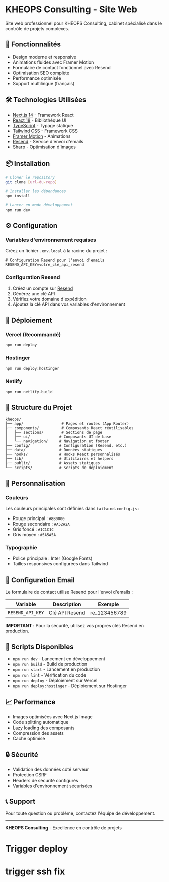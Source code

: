 # KHEOPS Consulting - Site Web

Site web professionnel pour KHEOPS Consulting, cabinet spécialisé dans le contrôle de projets complexes.

## 🚀 Fonctionnalités

- Design moderne et responsive
- Animations fluides avec Framer Motion
- Formulaire de contact fonctionnel avec Resend
- Optimisation SEO complète
- Performance optimisée
- Support multilingue (français)

## 🛠️ Technologies Utilisées

- [Next.js 14](https://nextjs.org/) - Framework React
- [React 18](https://reactjs.org/) - Bibliothèque UI
- [TypeScript](https://www.typescriptlang.org/) - Typage statique
- [Tailwind CSS](https://tailwindcss.com/) - Framework CSS
- [Framer Motion](https://www.framer.com/motion/) - Animations
- [Resend](https://resend.com/) - Service d'envoi d'emails
- [Sharp](https://sharp.pixelplumbing.com/) - Optimisation d'images

## 📦 Installation

```bash
# Cloner le repository
git clone [url-du-repo]

# Installer les dépendances
npm install

# Lancer en mode développement
npm run dev
```

## ⚙️ Configuration

### Variables d'environnement requises

Créez un fichier `.env.local` à la racine du projet :

```env
# Configuration Resend pour l'envoi d'emails
RESEND_API_KEY=votre_clé_api_resend
```

### Configuration Resend

1. Créez un compte sur [Resend](https://resend.com/)
2. Générez une clé API
3. Vérifiez votre domaine d'expédition
4. Ajoutez la clé API dans vos variables d'environnement

## 🚀 Déploiement

### Vercel (Recommandé)

```bash
npm run deploy
```

### Hostinger

```bash
npm run deploy:hostinger
```

### Netlify

```bash
npm run netlify-build
```

## 📁 Structure du Projet

```
kheops/
├── app/                 # Pages et routes (App Router)
├── components/          # Composants React réutilisables
│   ├── sections/        # Sections de page
│   ├── ui/             # Composants UI de base
│   └── navigation/     # Navigation et footer
├── config/             # Configuration (Resend, etc.)
├── data/               # Données statiques
├── hooks/              # Hooks React personnalisés
├── lib/                # Utilitaires et helpers
├── public/             # Assets statiques
└── scripts/            # Scripts de déploiement
```

## 🎨 Personnalisation

### Couleurs

Les couleurs principales sont définies dans `tailwind.config.js` :

- Rouge principal : `#8B0000`
- Rouge secondaire : `#A52A2A`
- Gris foncé : `#1C1C1C`
- Gris moyen : `#5A5A5A`

### Typographie

- Police principale : Inter (Google Fonts)
- Tailles responsives configurées dans Tailwind

## 📧 Configuration Email

Le formulaire de contact utilise Resend pour l'envoi d'emails :

| Variable | Description | Exemple |
|----------|-------------|---------|
| `RESEND_API_KEY` | Clé API Resend | re_123456789 |

**IMPORTANT** : Pour la sécurité, utilisez vos propres clés Resend en production.

## 🔧 Scripts Disponibles

- `npm run dev` - Lancement en développement
- `npm run build` - Build de production
- `npm run start` - Lancement en production
- `npm run lint` - Vérification du code
- `npm run deploy` - Déploiement sur Vercel
- `npm run deploy:hostinger` - Déploiement sur Hostinger

## 📈 Performance

- Images optimisées avec Next.js Image
- Code splitting automatique
- Lazy loading des composants
- Compression des assets
- Cache optimisé

## 🔒 Sécurité

- Validation des données côté serveur
- Protection CSRF
- Headers de sécurité configurés
- Variables d'environnement sécurisées

## 📞 Support

Pour toute question ou problème, contactez l'équipe de développement.

---

**KHEOPS Consulting** - Excellence en contrôle de projets
<!-- test deploy -->
# Trigger deploy
# trigger ssh fix
